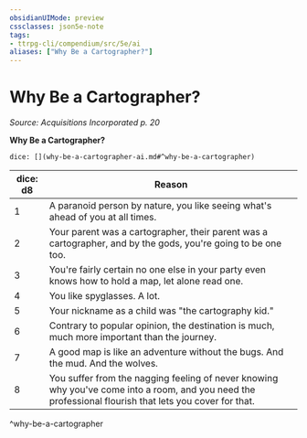 ```yaml
---
obsidianUIMode: preview
cssclasses: json5e-note
tags:
- ttrpg-cli/compendium/src/5e/ai
aliases: ["Why Be a Cartographer?"]
---
```

# Why Be a Cartographer?
*Source: Acquisitions Incorporated p. 20* 

**Why Be a Cartographer?**

`dice: [](why-be-a-cartographer-ai.md#^why-be-a-cartographer)`

| dice: d8 | Reason |
|----------|--------|
| 1 | A paranoid person by nature, you like seeing what's ahead of you at all times. |
| 2 | Your parent was a cartographer, their parent was a cartographer, and by the gods, you're going to be one too. |
| 3 | You're fairly certain no one else in your party even knows how to hold a map, let alone read one. |
| 4 | You like spyglasses. A lot. |
| 5 | Your nickname as a child was "the cartography kid." |
| 6 | Contrary to popular opinion, the destination is much, much more important than the journey. |
| 7 | A good map is like an adventure without the bugs. And the mud. And the wolves. |
| 8 | You suffer from the nagging feeling of never knowing why you've come into a room, and you need the professional flourish that lets you cover for that. |
^why-be-a-cartographer